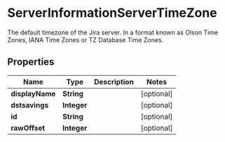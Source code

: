 

# ServerInformationServerTimeZone

The default timezone of the Jira server. In a format known as Olson Time Zones, IANA Time Zones or TZ Database Time Zones.

## Properties

| Name | Type | Description | Notes |
|------------ | ------------- | ------------- | -------------|
|**displayName** | **String** |  |  [optional] |
|**dstsavings** | **Integer** |  |  [optional] |
|**id** | **String** |  |  [optional] |
|**rawOffset** | **Integer** |  |  [optional] |



